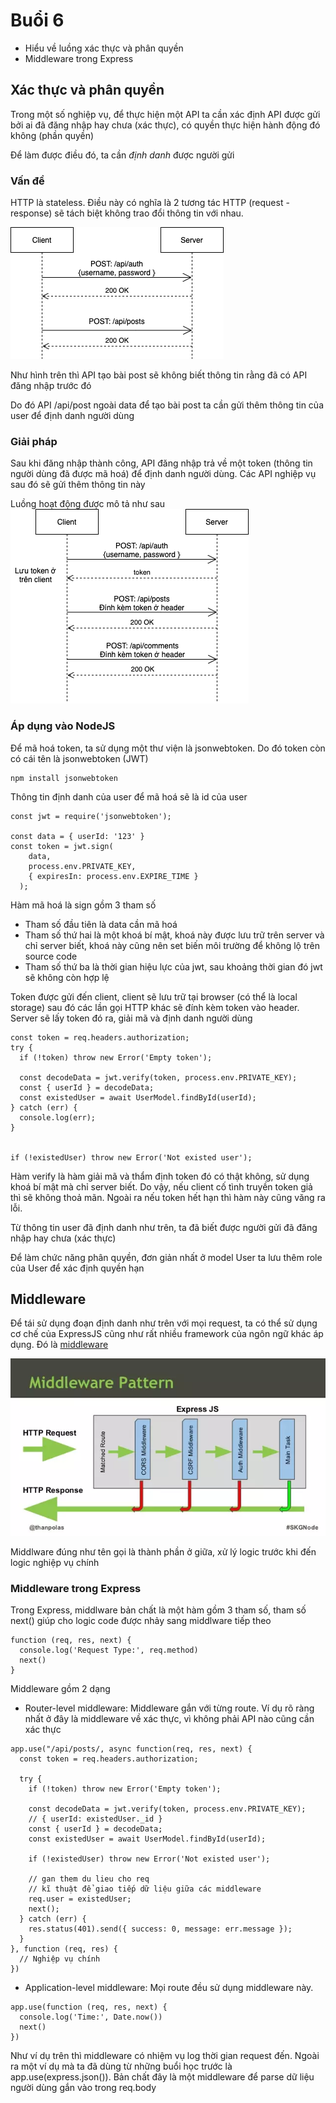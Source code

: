 # Buổi 6
- Hiểu về luồng xác thực và phân quyền
- Middleware trong Express

## Xác thực và phân quyền
Trong một số nghiệp vụ, để thực hiện một API ta cần xác định API được gửi bởi ai đã đăng nhập hay chưa (xác thực), có quyền thực hiện hành động đó không (phần quyền)

Để làm được điều đó, ta cần *định danh* được người gửi

### Vấn đề
HTTP là stateless. Điều này có nghĩa là 2 tương tác HTTP (request - response) sẽ tách biệt không trao đổi thông tin với nhau.

![HTTP](static/stateless.png)

Như hình trên thì API tạo bài post sẽ không biết thông tin rằng đã có API đăng nhập trước đó

Do đó API /api/post ngoài data để tạo bài post ta cần gửi thêm thông tin của user để định danh người dùng

### Giải pháp
Sau khi đăng nhập thành công, API đăng nhập trả về một token (thông tin người dùng đã được mã hoá) để định danh người dùng. Các API nghiệp vụ sau đó sẽ gửi thêm thông tin này

Luồng hoạt động được mô tả như sau
![HTTP](static/token.png)

### Áp dụng vào NodeJS
Để mã hoá token, ta sử dụng một thư viện là jsonwebtoken. Do đó token còn có cái tên là jsonwebtoken (JWT)
```
npm install jsonwebtoken
```
Thông tin định danh của user để mã hoá sẽ là id của user
```
const jwt = require('jsonwebtoken');

const data = { userId: '123' }
const token = jwt.sign(
    data,
    process.env.PRIVATE_KEY,
    { expiresIn: process.env.EXPIRE_TIME }
  );
```
Hàm mã hoá là sign gồm 3 tham số
+ Tham số đầu tiên là data cần mã hoá
+ Tham số thứ hai là một khoá bí mật, khoá này được lưu trữ trên server và chỉ server biết, khoá này cũng nên set biến môi trường để không lộ trên source code
+ Tham số thứ ba là thời gian hiệu lực của jwt, sau khoảng thời gian đó jwt sẽ không còn hợp lệ

Token được gửi đến client, client sẽ lưu trữ tại browser (có thể là local storage) sau đó các lần gọi HTTP khác sẽ đính kèm token vào header. Server sẽ lấy token đó ra, giải mã và định danh người dùng

```
const token = req.headers.authorization;
try {
  if (!token) throw new Error('Empty token');

  const decodeData = jwt.verify(token, process.env.PRIVATE_KEY);
  const { userId } = decodeData;
  const existedUser = await UserModel.findById(userId);
} catch (err) {
  console.log(err);
}


if (!existedUser) throw new Error('Not existed user');
```

Hàm verify là hàm giải mã và thẩm định token đó có thật không, sử dụng khoá bí mật mà chỉ server biết. Do vậy, nếu client cố tình truyền token giả thì sẽ không thoả mãn. Ngoài ra nếu token hết hạn thì hàm này cũng văng ra lỗi.

Từ thông tin user đã định danh như trên, ta đã biết được người gửi đã đăng nhập hay chưa (xác thực)

Để làm chức năng phân quyền, đơn giản nhất ở model User ta lưu thêm role của User để xác định quyền hạn

## Middleware
Để tái sử dụng đoạn định danh như trên với mọi request, ta có thể sử dụng cơ chế của ExpressJS cũng như rất nhiều framework của ngôn ngữ khác áp dụng. Đó là [middleware](https://expressjs.com/en/guide/using-middleware.html)

![HTTP](static/middleware.webp)

Middlware đúng như tên gọi là thành phần ở giữa, xử lý logic trước khi đến logic nghiệp vụ chính

### Middleware trong Express
Trong Express, middlware bản chất là một hàm gồm 3 tham số, tham số next() giúp cho logic code được nhảy sang middlware tiếp theo
```
function (req, res, next) {
  console.log('Request Type:', req.method)
  next()
}
```

Middleware gồm 2 dạng

- Router-level middleware: Middleware gắn với từng route. Ví dụ rõ ràng nhất ở đây là middleware về xác thực, vì không phải API nào cũng cần xác thực
```
app.use("/api/posts/, async function(req, res, next) {
  const token = req.headers.authorization;

  try {
    if (!token) throw new Error('Empty token');

    const decodeData = jwt.verify(token, process.env.PRIVATE_KEY);
    // { userId: existedUser._id }
    const { userId } = decodeData;
    const existedUser = await UserModel.findById(userId);

    if (!existedUser) throw new Error('Not existed user');

    // gan them du lieu cho req
    // kĩ thuật để giao tiếp dữ liệu giữa các middleware
    req.user = existedUser;
    next();
  } catch (err) {
    res.status(401).send({ success: 0, message: err.message });
  }
}, function (req, res) {
  // Nghiệp vụ chính
})
```

- Application-level middleware: Mọi route đều sử dụng middleware này.
```
app.use(function (req, res, next) {
  console.log('Time:', Date.now())
  next()
})
```
Như ví dụ trên thì middleware có nhiệm vụ log thời gian request đến. Ngoài ra một ví dụ mà ta đã dùng từ những buổi học trước là app.use(express.json()). Bản chất đây là một middleware để parse dữ liệu người dùng gắn vào trong req.body

